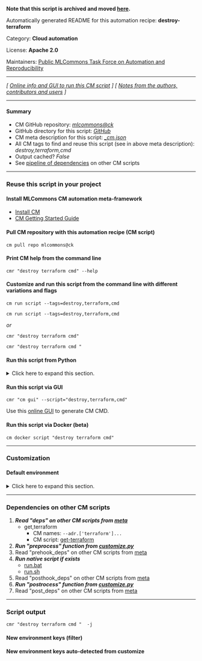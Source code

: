 **Note that this script is archived and moved [here](https://github.com/mlcommons/cm4mlops/tree/main/script/destroy-terraform).**



Automatically generated README for this automation recipe: **destroy-terraform**

Category: **Cloud automation**

License: **Apache 2.0**

Maintainers: [Public MLCommons Task Force on Automation and Reproducibility](https://github.com/mlcommons/ck/blob/master/docs/taskforce.md)

---
*[ [Online info and GUI to run this CM script](https://access.cknowledge.org/playground/?action=scripts&name=destroy-terraform,3463458d03054856) ] [ [Notes from the authors, contributors and users](README-extra.md) ]*

---
#### Summary

* CM GitHub repository: *[mlcommons@ck](https://github.com/mlcommons/ck/tree/dev/cm-mlops)*
* GitHub directory for this script: *[GitHub](https://github.com/mlcommons/ck/tree/dev/cm-mlops/script/destroy-terraform)*
* CM meta description for this script: *[_cm.json](_cm.json)*
* All CM tags to find and reuse this script (see in above meta description): *destroy,terraform,cmd*
* Output cached? *False*
* See [pipeline of dependencies](#dependencies-on-other-cm-scripts) on other CM scripts


---
### Reuse this script in your project

#### Install MLCommons CM automation meta-framework

* [Install CM](https://access.cknowledge.org/playground/?action=install)
* [CM Getting Started Guide](https://github.com/mlcommons/ck/blob/master/docs/getting-started.md)

#### Pull CM repository with this automation recipe (CM script)

```cm pull repo mlcommons@ck```

#### Print CM help from the command line

````cmr "destroy terraform cmd" --help````

#### Customize and run this script from the command line with different variations and flags

`cm run script --tags=destroy,terraform,cmd`

`cm run script --tags=destroy,terraform,cmd `

*or*

`cmr "destroy terraform cmd"`

`cmr "destroy terraform cmd " `


#### Run this script from Python

<details>
<summary>Click here to expand this section.</summary>

```python

import cmind

r = cmind.access({'action':'run'
                  'automation':'script',
                  'tags':'destroy,terraform,cmd'
                  'out':'con',
                  ...
                  (other input keys for this script)
                  ...
                 })

if r['return']>0:
    print (r['error'])

```

</details>


#### Run this script via GUI

```cmr "cm gui" --script="destroy,terraform,cmd"```

Use this [online GUI](https://cKnowledge.org/cm-gui/?tags=destroy,terraform,cmd) to generate CM CMD.

#### Run this script via Docker (beta)

`cm docker script "destroy terraform cmd" `

___
### Customization

#### Default environment

<details>
<summary>Click here to expand this section.</summary>

These keys can be updated via `--env.KEY=VALUE` or `env` dictionary in `@input.json` or using script flags.


</details>

___
### Dependencies on other CM scripts


  1. ***Read "deps" on other CM scripts from [meta](https://github.com/mlcommons/ck/tree/dev/cm-mlops/script/destroy-terraform/_cm.json)***
     * get,terraform
       * CM names: `--adr.['terraform']...`
       - CM script: [get-terraform](https://github.com/mlcommons/ck/tree/master/cm-mlops/script/get-terraform)
  1. ***Run "preprocess" function from [customize.py](https://github.com/mlcommons/ck/tree/dev/cm-mlops/script/destroy-terraform/customize.py)***
  1. Read "prehook_deps" on other CM scripts from [meta](https://github.com/mlcommons/ck/tree/dev/cm-mlops/script/destroy-terraform/_cm.json)
  1. ***Run native script if exists***
     * [run.bat](https://github.com/mlcommons/ck/tree/dev/cm-mlops/script/destroy-terraform/run.bat)
     * [run.sh](https://github.com/mlcommons/ck/tree/dev/cm-mlops/script/destroy-terraform/run.sh)
  1. Read "posthook_deps" on other CM scripts from [meta](https://github.com/mlcommons/ck/tree/dev/cm-mlops/script/destroy-terraform/_cm.json)
  1. ***Run "postrocess" function from [customize.py](https://github.com/mlcommons/ck/tree/dev/cm-mlops/script/destroy-terraform/customize.py)***
  1. Read "post_deps" on other CM scripts from [meta](https://github.com/mlcommons/ck/tree/dev/cm-mlops/script/destroy-terraform/_cm.json)

___
### Script output
`cmr "destroy terraform cmd "  -j`
#### New environment keys (filter)

#### New environment keys auto-detected from customize
